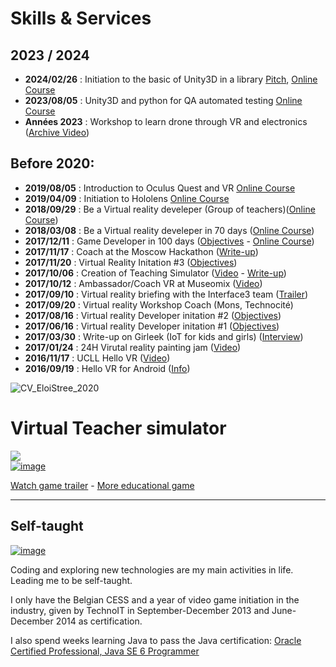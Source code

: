 # Skills & Services


## 2023 / 2024
- **2024/02/26** : Initiation to the basic of Unity3D in a library [Pitch](https://github.com/EloiStree/HelloCarRC/blob/main/BonjourUnity3D/Atelier_300GamingSpace.md),  [Online Course](https://github.com/EloiStree/HelloCarRC/blob/main/FR/February2024/HelloCarRCFR.md)
- **2023/08/05** : Unity3D and python for QA automated testing  [Online Course](https://github.com/EloiStree/2023_11_30_HelloGirleekQARC)
- **Années 2023** : Workshop to learn drone through VR and electronics ([Archive Video](https://www.youtube.com/shorts/wIaLICSFSxY))  

## Before 2020:

- **2019/08/05** : Introduction to Oculus Quest and VR [Online Course](https://github.com/EloiStree/CodeAndQuestsEveryDay/wiki)
- **2019/04/09** : Initiation to Hololens [Online Course](https://github.com/EloiStree/HelloHololens/wiki)
- **2018/09/29** : Be a Virtual reality develeper (Group of teachers)([Online Course](http://eloistree.page.link/vr))
- **2018/03/08** : Be a Virtual reality develeper in 70 days ([Online Course](http://eloistree.page.link/vr))
- **2017/12/11** : Game Developer in 100 days ([Objectives](http://www.technifutur.be/formations-informatique-formations-pour-demandeurs-d-emploi-formation-game-developer) - [Online Course](http://eloistree.page.link/unity/))      
- **2017/11/17** : Coach at the Moscow Hackathon ([Write-up](https://github.com/EloiStree/2017_11_18_MoscowMetro/wiki))
-  **2017/11/20** : Virtual Reality Initation #3 ([Objectives](https://github.com/EloiStree/Teaching/blob/master/Objectives/2017_11_20_HelloVR_Technobel.pdf))
-  **2017/10/06** : Creation of Teaching Simulator ([Video](https://youtu.be/GHykAvW7ZhE) - [Write-up](https://github.com/EloiStree/2017_10_06_KissYourTeacher/wiki))
-  **2017/10/12** : Ambassador/Coach VR at Museomix ([Video](https://www.facebook.com/museomixBE/videos/1113864978748669/))
-  **2017/09/10** : Virtual reality briefing with the Interface3 team ([Trailer](https://www.youtube.com/watch?v=dMkZRtVDVFs))
-  **2017/09/20** : Virtual reality Workshop Coach (Mons, Technocité)
-  **2017/08/16** : Virtual reality Developer initation #2 ([Objectives](https://github.com/EloiStree/Teaching/blob/master/Objectives/2017_08_16_HelloVR_Interface3.pdf)) 
-  **2017/06/16** : Virtual reality Developer initation #1 ([Objectives](https://github.com/EloiStree/Teaching/blob/master/Objectives/2017_06_26_HelloVR_Technocite.pdf)) 
-  **2017/03/30** : Write-up on Girleek (IoT for kids and girls) ([Interview](https://youtu.be/QYCJcKgF0b0))
-  **2017/01/24** : 24H Virutal reality painting jam ([Video](https://youtu.be/n6uqpYgrE2E))
-  **2016/11/17** : UCLL Hello VR ([Video](https://www.youtube.com/watch?v=c0H4T-7WbLo)) 
-  **2016/09/19** : Hello VR for Android ([Info](https://www.meetup.com/fr-FR/Virtual-Reality-in-Belgium/events/233084944/?eventId=233084944))


![CV_EloiStree_2020](https://github.com/EloiStree/Teaching/assets/20149493/cfdd3142-6303-49da-96fb-498cadb26db1)


# Virtual Teacher simulator 
[![](https://img.itch.zone/aW1hZ2UvMTgyMzI5Lzg1MjM1My5qcGc=/original/JFR7%2FY.jpg)](https://www.youtube.com/watch?v=GHykAvW7ZhE)     
[![image](https://github.com/EloiStree/Teaching/assets/20149493/2258be06-e737-4715-a8e4-0cfcaa929240)](https://www.youtube.com/watch?v=s3052ARNaeo)

[Watch game trailer](https://www.youtube.com/watch?v=s3052ARNaeo) - [More educational game](https://github.com/EloiStree/2017_10_06_KissYourTeacher/wiki)


 --------------------------------------
 
## Self-taught

[![image](https://github.com/EloiStree/Teaching/assets/20149493/13148195-3083-40e0-801e-32dcaf658b7a)](https://www.exoa.fr/formation-en-developpement-de-jeux-video/)

Coding and exploring new technologies are my main activities in life.
Leading me to be self-taught.

I only have the Belgian CESS and a year of video game initiation in the industry, given by TechnoIT in September-December 2013 and June-December 2014 as certification.

I also spend weeks learning Java to pass the Java certification:
[Oracle Certified Professional, Java SE 6 Programmer](https://www.credly.com/org/oracle/badge/oracle-certified-professional-java-se-6-programmer)


